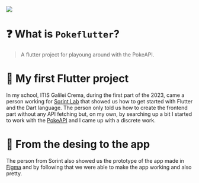 <img src="https://skillicons.dev/icons?i=flutter,dart,figma" />

# ❓ What is `Pokeflutter`?

> A flutter project for playoung around with the PokeAPI.

# 🎯 My first Flutter project

In my school, ITIS Galilei Crema, during the first part of the 2023, came a person working for [Sorint Lab](https://www.sorint.com/en/) that showed us how to get started with Flutter and the Dart language. The person only told us how to create the frontend part without any API fetching but, on my own, by searching up a bit I started to work with the [PokeAPI](https://pokeapi.co/) and I came up with a discrete work. 

# 🚧 From the desing to the app

The person from Sorint also showed us the prototype of the app made in [Figma](https://www.figma.com/file/9Gm6Q8GPKa4LPAnFBfKueq/HackersGen-'22---Pokedex-App-Course---UI?node-id=28%3A1633&t=gh80Q2eocUIA3DBo-1) and by following that we were able to make the app working and also pretty.
